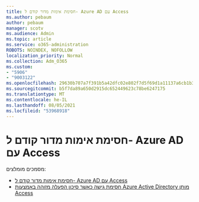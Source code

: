 ```yaml
---
title: חסימת אימות מדור קודם ל- Azure AD עם Access
ms.author: pebaum
author: pebaum
manager: scotv
ms.audience: Admin
ms.topic: article
ms.service: o365-administration
ROBOTS: NOINDEX, NOFOLLOW
localization_priority: Normal
ms.collection: Adm_O365
ms.custom:
- "5906"
- "9003122"
ms.openlocfilehash: 29630b707a7f391b5a42dfc02e802f7d5f69d1a11137a6cb1b3413aa7e35ec3c
ms.sourcegitcommit: b5f7da89a650d2915dc652449623c78be6247175
ms.translationtype: MT
ms.contentlocale: he-IL
ms.lasthandoff: 08/05/2021
ms.locfileid: "53968918"
---
```

# <a name="block-legacy-authentication-to-azure-ad-with-conditional-access"></a>חסימת אימות מדור קודם ל- Azure AD עם Access

מסמכים מומלצים:

- [חסימת אימות מדור קודם ל- Azure AD עם Access](https://docs.microsoft.com/azure/active-directory/conditional-access/block-legacy-authentication#next-steps)
- [חסימת גישה כאשר סיכון הפעלה מזוהה באמצעות Azure Active Directory מותן Access](https://docs.microsoft.com/azure/active-directory/conditional-access/app-sign-in-risk)